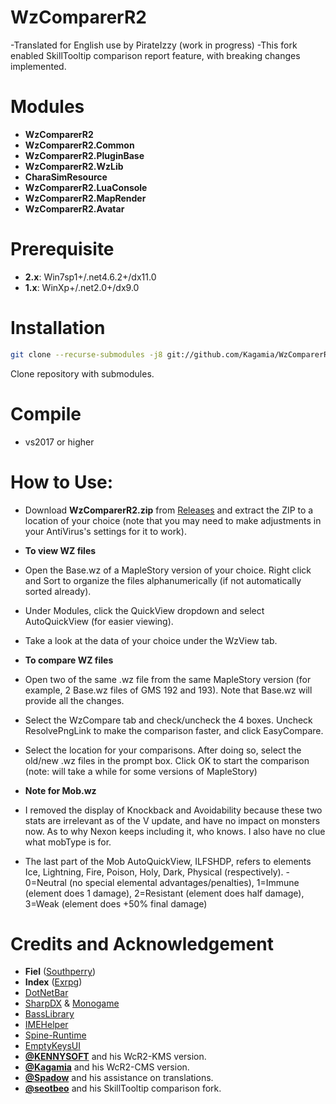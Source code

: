 ﻿# WzComparerR2
-Translated for English use by PirateIzzy (work in progress)
-This fork enabled SkillTooltip comparison report feature, with breaking changes implemented.

# Modules
- **WzComparerR2** 
- **WzComparerR2.Common** 
- **WzComparerR2.PluginBase** 
- **WzComparerR2.WzLib** 
- **CharaSimResource** 
- **WzComparerR2.LuaConsole** 
- **WzComparerR2.MapRender**
- **WzComparerR2.Avatar**

# Prerequisite
- **2.x**: Win7sp1+/.net4.6.2+/dx11.0
- **1.x**: WinXp+/.net2.0+/dx9.0

# Installation
```sh
git clone --recurse-submodules -j8 git://github.com/Kagamia/WzComparerR2.git
```
Clone repository with submodules.

# Compile
- vs2017 or higher

# How to Use:
- Download **WzComparerR2.zip** from [Releases](https://github.com/PirateIzzy/WzComparerR2-Code/releases) and extract the ZIP to a location of your choice (note that you may need to make adjustments in your AntiVirus's settings for it to work).

- **To view WZ files**
- Open the Base.wz of a MapleStory version of your choice. Right click and Sort to organize the files alphanumerically (if not automatically sorted already).
- Under Modules, click the QuickView dropdown and select AutoQuickView (for easier viewing).
- Take a look at the data of your choice under the WzView tab.

- **To compare WZ files**
- Open two of the same .wz file from the same MapleStory version (for example, 2 Base.wz files of GMS 192 and 193). Note that Base.wz will provide all the changes.
- Select the WzCompare tab and check/uncheck the 4 boxes. Uncheck ResolvePngLink to make the comparison faster, and click EasyCompare.
- Select the location for your comparisons. After doing so, select the old/new .wz files in the prompt box. Click OK to start the comparison (note: will take a while for some versions of MapleStory)

- **Note for Mob.wz**
- I removed the display of Knockback and Avoidability because these two stats are irrelevant as of the V update, and have no impact on monsters now. As to why Nexon keeps including it, who knows. I also have no clue what mobType is for.
- The last part of the Mob AutoQuickView, ILFSHDP, refers to elements Ice, Lightning, Fire, Poison, Holy, Dark, Physical (respectively). - 0=Neutral (no special elemental advantages/penalties), 1=Immune (element does 1 damage), 2=Resistant (element does half damage), 3=Weak (element does +50% final damage)

# Credits and Acknowledgement
- **Fiel** ([Southperry](http://www.southperry.net))  
- **Index** ([Exrpg](http://bbs.exrpg.com/space-uid-137285.html)) 
- [DotNetBar](http://www.devcomponents.com/)
- [SharpDX](https://github.com/sharpdx/SharpDX) & [Monogame](https://github.com/MonoGame/MonoGame)
- [BassLibrary](http://www.un4seen.com/)
- [IMEHelper](https://github.com/JLChnToZ/IMEHelper)
- [Spine-Runtime](https://github.com/EsotericSoftware/spine-runtimes)
- [EmptyKeysUI](https://github.com/EmptyKeys)
- **[@KENNYSOFT](https://github.com/KENNYSOFT)** and his WcR2-KMS version.
- **[@Kagamia](https://github.com/Kagamia)** and his WcR2-CMS version.
- **[@Spadow](https://github.com/Sunaries)** and his assistance on translations.
- **[@seotbeo](https://github.com/seotbeo)** and his SkillTooltip comparison fork.	
